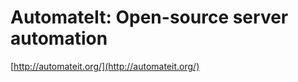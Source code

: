<!--
id: 16291022
link: http://tumblr.atmos.org/post/16291022/automateit-open-source-server-automation
slug: automateit-open-source-server-automation
date: Fri Oct 19 2007 11:36:41 GMT-0700 (PDT)
publish: 2007-10-019
tags: 
title: AutomateIt: Open-source server automation
-->


AutomateIt: Open-source server automation
=========================================

[http://automateit.org/](http://automateit.org/)

